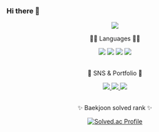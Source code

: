 ### Hi there 👋
<div align=center>
	<img src="https://capsule-render.vercel.app/api?type=waving&color=auto&height=200&section=header&text=battery's%20github&fontSize=60" />	
</div>

<div align="center">
	<p>💁‍♀️ Languages 💁‍♀️</p>
	<img src="https://img.shields.io/badge/Python-3776AB?style=flat&logo=Python&logoColor=white"/>
  	<img src="https://img.shields.io/badge/R-276DC3?style=flat&logo=R&logoColor=white"/>
  	<img src="https://img.shields.io/badge/Tableau-E97627?style=flat&logo=Tableau&logoColor=white"/>
	<img src="https://img.shields.io/badge/Qgis-589632?style=flat&logo=Qgis&logoColor=white" />
</div>


<br>


<div align=center>
	<p>🎨 SNS & Portfolio 🎨</p>
</div>
<div align=center>
	<a href="https://www.notion.so/6347db8436124d7ebfac842bac372d87?pvs=4">
		<img src="https://img.shields.io/badge/Portfolio-FF3633?style=flat&logo=Micro.blog&logoColor=white" />
	</a>
	<a href="https://baettery7.tistory.com">
		<img src="https://img.shields.io/badge/Blog-000000?style=flat&logo=Tistory&logoColor=white" />
	</a>
	<a href="mailto:shinyoungbae33@gmail.com">
		<img src="https://img.shields.io/badge/Mail-EA4335?style=flat&logo=Gmail&logoColor=white" />
	</a>
	<br>
</div>

<br>
<div align=center>
<p>✨ Baekjoon solved rank ✨</p>
	
[![Solved.ac Profile](http://mazassumnida.wtf/api/v2/generate_badge?boj=gylu7)](https://solved.ac/gylu7)
</div>




<!--
**baettery/baettery** is a ✨ _special_ ✨ repository because its `README.md` (this file) appears on your GitHub profile.

Here are some ideas to get you started:

- 🔭 I’m currently working on ...
- 🌱 I’m currently learning ...
- 👯 I’m looking to collaborate on ...
- 🤔 I’m looking for help with ...
- 💬 Ask me about ...
- 📫 How to reach me: ...
- 😄 Pronouns: ...
- ⚡ Fun fact: ...
-->
